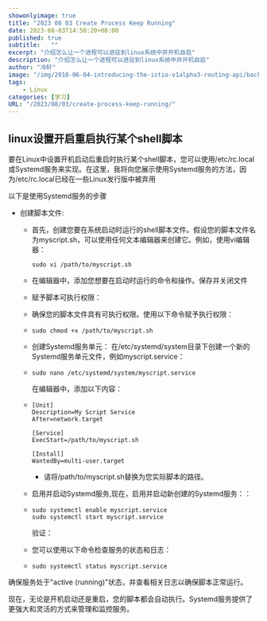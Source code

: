 ```yaml
---
showonlyimage: true
title: "2023 08 03 Create Process Keep Running"
date: 2023-08-03T14:50:20+08:00
published: true
subtitle:   ""
excerpt: "介绍怎么让一个进程可以进驻到linux系统中并开机自启"
description: "介绍怎么让一个进程可以进驻到linux系统中并开机自启"
author: "冷轩"
image: "/img/2018-06-04-introducing-the-istio-v1alpha3-routing-api/background.jpg"
tags:
    - Linux
categories: [学习]
URL: "/2023/08/03/create-process-keep-running/"
---
```


## linux设置开启重启执行某个shell脚本

要在Linux中设置开机启动后重启时执行某个shell脚本，您可以使用/etc/rc.local或Systemd服务来实现。在这里，我将向您展示使用Systemd服务的方法，因为/etc/rc.local已经在一些Linux发行版中被弃用

以下是使用Systemd服务的步骤

- 创建脚本文件:
  - 首先，创建您要在系统启动时运行的shell脚本文件。假设您的脚本文件名为myscript.sh，可以使用任何文本编辑器来创建它。例如，使用vi编辑器：
    ```shell
    sudo vi /path/to/myscript.sh
    ```
  - 在编辑器中，添加您想要在启动时运行的命令和操作。保存并关闭文件

  - 赋予脚本可执行权限：
  - 确保您的脚本文件具有可执行权限。使用以下命令赋予执行权限：
  - ```shell
    sudo chmod +x /path/to/myscript.sh
    ```
    
  - 创建Systemd服务单元：
  在/etc/systemd/system目录下创建一个新的Systemd服务单元文件，例如myscript.service：
  - ```shell
    sudo nano /etc/systemd/system/myscript.service
    ```
    在编辑器中，添加以下内容：
  - ```shell
    [Unit]
    Description=My Script Service
    After=network.target
    
    [Service]
    ExecStart=/path/to/myscript.sh
    
    [Install]
    WantedBy=multi-user.target
    ```
    - 请将/path/to/myscript.sh替换为您实际脚本的路径。
  - 启用并启动Systemd服务,现在，启用并启动新创建的Systemd服务：：
  - ```shell
    sudo systemctl enable myscript.service
    sudo systemctl start myscript.service
    ```
    验证：
  - 您可以使用以下命令检查服务的状态和日志：
  - ```shell
    sudo systemctl status myscript.service
    ```
    

确保服务处于"active (running)"状态，并查看相关日志以确保脚本正常运行。

现在，无论是开机启动还是重启，您的脚本都会自动执行。Systemd服务提供了更强大和灵活的方式来管理和监控服务。



